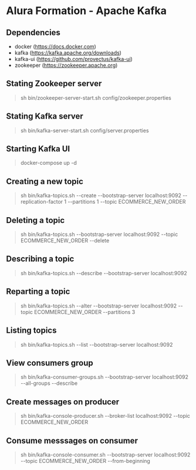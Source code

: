 # Alura Formation - Apache Kafka

## Dependencies

- docker (https://docs.docker.com)
- kafka (https://kafka.apache.org/downloads)
- kafka-ui (https://github.com/provectus/kafka-ui)
- zookeeper (https://zookeeper.apache.org)

## Stating Zookeeper server

> sh bin/zookeeper-server-start.sh config/zookeeper.properties

## Stating Kafka server

> sh bin/kafka-server-start.sh config/server.properties

## Starting Kafka UI

> docker-compose up -d

## Creating a new topic

> sh bin/kafka-topics.sh --create --bootstrap-server localhost:9092 --replication-factor 1 --partitions 1 --topic ECOMMERCE_NEW_ORDER

## Deleting a topic

> sh bin/kafka-topics.sh --bootstrap-server localhost:9092 --topic ECOMMERCE_NEW_ORDER --delete

## Describing a topic

> sh bin/kafka-topics.sh --describe --bootstrap-server localhost:9092

## Reparting a topic

> sh bin/kafka-topics.sh --alter --bootstrap-server localhost:9092 --topic ECOMMERCE_NEW_ORDER --partitions 3

## Listing topics

> sh bin/kafka-topics.sh --list --bootstrap-server localhost:9092

## View consumers group

> sh bin/kafka-consumer-groups.sh --bootstrap-server localhost:9092 --all-groups --describe

## Create messages on producer

> sh bin/kafka-console-producer.sh --broker-list localhost:9092 --topic ECOMMERCE_NEW_ORDER

## Consume messsages on consumer

> sh bin/kafka-console-consumer.sh --bootstrap-server localhost:9092 --topic ECOMMERCE_NEW_ORDER --from-beginning
